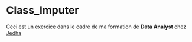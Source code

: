 # Class_Imputer
Ceci est un exercice dans le cadre de ma formation de **Data Analyst** chez <a href="https://www.jedha.co/">Jedha</a>
